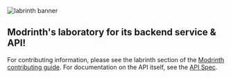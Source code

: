![labrinth banner](https://user-images.githubusercontent.com/12068027/100479891-d6bab300-30ac-11eb-8336-b4cad376a03d.png)

## Modrinth's laboratory for its backend service & API!

For contributing information, please see the labrinth section of the [Modrinth contributing guide](https://docs.modrinth.com/docs/details/contributing/#labrinth-backend-and-api). For documentation on the API itself, see the [API Spec](https://docs.modrinth.com/api-spec/).
